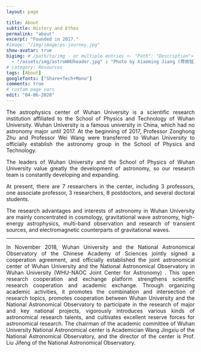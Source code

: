 ```yaml
---
layout: page

title: About
subtitle: History and Ethos
permalink: "about"
excerpt: "Founded in 2017."
#image: "/img/image/ps-journey.jpg"
show-avatar: true
bigimg:	# /path/to/img - or multiple entries <- "Path": "Description">
  - "/assets/img/astroWHUheader.jpg" : "Photo by Xiaoming Jiang (蒋效铭)"
# category: Resources
tags: [About]
googlefonts: ["Share+Tech+Mono"]
comments: true
# custom page vars
edit: "04-06-2020"
---
```


<style>
body {
text-align: justify}
</style>

The astrophysics center of Wuhan University is a scientific research institution affiliated to the School of Physics and Technology of Wuhan University. Wuhan University is a famous university in China, which had no astronomy major until 2017. At the beginning of 2017, Professor Zonghong Zhu and Professor Wei Wang were transferred to Wuhan University to officially establish the astronomy group in the School of Physics and Technology.

The leaders of Wuhan University and the School of Physics of Wuhan University value greatly the development of astronomy, so our research team is constantly developing and expanding. 

At present, there are 7 researchers in the center, including 3 professors, one associate professor, 3 researchers, 8 postdoctors, and several doctoral students. 

The research advantages and interests of astronomy in Wuhan University are mainly concentrated in cosmology, gravitational wave astronomy, high-energy astrophysics, multi-band observation and research of transient sources, and electromagnetic counterparts of gravitational waves.

<hr class="seperator">

In November 2018, Wuhan University and the National Astronomical Observatory of the Chinese Academy of Sciences jointly signed a cooperation agreement, and officially established the joint astronomical center of Wuhan University and the National Astronomical Observatory in Wuhan University (WHU-NAOC Joint Center for Astronomy) . This open research cooperation and exchange platform strengthens scientific research cooperation and academic exchange. Through organizing academic activities, it promotes the combination and intersection of research topics, promotes cooperation between Wuhan University and the National Astronomical Observatory to participate in the research of major and key national projects, vigorously introduces various kinds of astronomical research talents, and cultivates excellent reserve forces for astronomical research. The chairman of the academic committee of Wuhan University National Astronomical center is Academician Wang Jingxiu of the National Astronomical Observatory, and the director of the center is Prof. Liu Jifeng of the National Astronomical Observatory.

